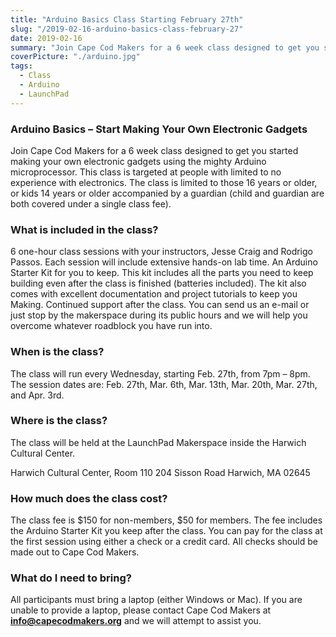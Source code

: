 ```yaml
---
title: "Arduino Basics Class Starting February 27th"
slug: "/2019-02-16-arduino-basics-class-february-27"
date: 2019-02-16
summary: "Join Cape Cod Makers for a 6 week class designed to get you started making your own electronic gadgets using the mighty Arduino microprocessor."
coverPicture: "./arduino.jpg"
tags:
  - Class
  - Arduino
  - LaunchPad
---
```



### Arduino Basics – Start Making Your Own Electronic Gadgets

Join Cape Cod Makers for a 6 week class designed to get you started making your own electronic gadgets using the mighty Arduino microprocessor. This class is targeted at people with limited to no experience with electronics. The class is limited to those 16 years or older, or kids 14 years or older accompanied by a guardian (child and guardian are both covered under a single class fee).

### What is included in the class?

6 one-hour class sessions with your instructors, Jesse Craig and Rodrigo Passos. Each session will include extensive hands-on lab time.
An Arduino Starter Kit for you to keep. This kit includes all the parts you need to keep building even after the class is finished (batteries included). The kit also comes with excellent documentation and project tutorials to keep you Making.
Continued support after the class. You can send us an e-mail or just stop by the makerspace during its public hours and we will help you overcome whatever roadblock you have run into.

### When is the class?

The class will run every Wednesday, starting Feb. 27th, from 7pm – 8pm. The session dates are: Feb. 27th, Mar. 6th, Mar. 13th, Mar. 20th, Mar. 27th, and Apr. 3rd.

### Where is the class?

The class will be held at the LaunchPad Makerspace inside the Harwich Cultural Center.

Harwich Cultural Center, Room 110
204 Sisson Road
Harwich, MA 02645

### How much does the class cost?

The class fee is $150 for non-members, $50 for members. The fee includes the Arduino Starter Kit you keep after the class. You can pay for the class at the first session using either a check or a credit card. All checks should be made out to Cape Cod Makers.

### What do I need to bring?

All participants must bring a laptop (either Windows or Mac). If you are unable to provide a laptop, please contact Cape Cod Makers at **info@capecodmakers.org** and we will attempt to assist you.

